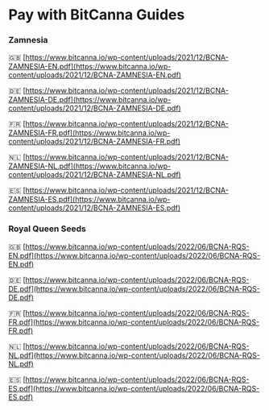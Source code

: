# Pay with BitCanna Guides



### Zamnesia

🇬🇧 [https://www.bitcanna.io/wp-content/uploads/2021/12/BCNA-ZAMNESIA-EN.pdf](https://www.bitcanna.io/wp-content/uploads/2021/12/BCNA-ZAMNESIA-EN.pdf)

🇩🇪 [https://www.bitcanna.io/wp-content/uploads/2021/12/BCNA-ZAMNESIA-DE.pdf](https://www.bitcanna.io/wp-content/uploads/2021/12/BCNA-ZAMNESIA-DE.pdf)

🇫🇷 [https://www.bitcanna.io/wp-content/uploads/2021/12/BCNA-ZAMNESIA-FR.pdf](https://www.bitcanna.io/wp-content/uploads/2021/12/BCNA-ZAMNESIA-FR.pdf)

🇳🇱 [https://www.bitcanna.io/wp-content/uploads/2021/12/BCNA-ZAMNESIA-NL.pdf](https://www.bitcanna.io/wp-content/uploads/2021/12/BCNA-ZAMNESIA-NL.pdf)

🇪🇸 [https://www.bitcanna.io/wp-content/uploads/2021/12/BCNA-ZAMNESIA-ES.pdf](https://www.bitcanna.io/wp-content/uploads/2021/12/BCNA-ZAMNESIA-ES.pdf)

### Royal Queen Seeds

🇬🇧 [https://www.bitcanna.io/wp-content/uploads/2022/06/BCNA-RQS-EN.pdf](https://www.bitcanna.io/wp-content/uploads/2022/06/BCNA-RQS-EN.pdf)

🇩🇪 [https://www.bitcanna.io/wp-content/uploads/2022/06/BCNA-RQS-DE.pdf](https://www.bitcanna.io/wp-content/uploads/2022/06/BCNA-RQS-DE.pdf)

🇫🇷 [https://www.bitcanna.io/wp-content/uploads/2022/06/BCNA-RQS-FR.pdf](https://www.bitcanna.io/wp-content/uploads/2022/06/BCNA-RQS-FR.pdf)

🇳🇱 [https://www.bitcanna.io/wp-content/uploads/2022/06/BCNA-RQS-NL.pdf](https://www.bitcanna.io/wp-content/uploads/2022/06/BCNA-RQS-NL.pdf)

🇪🇸 [https://www.bitcanna.io/wp-content/uploads/2022/06/BCNA-RQS-ES.pdf](https://www.bitcanna.io/wp-content/uploads/2022/06/BCNA-RQS-ES.pdf)

